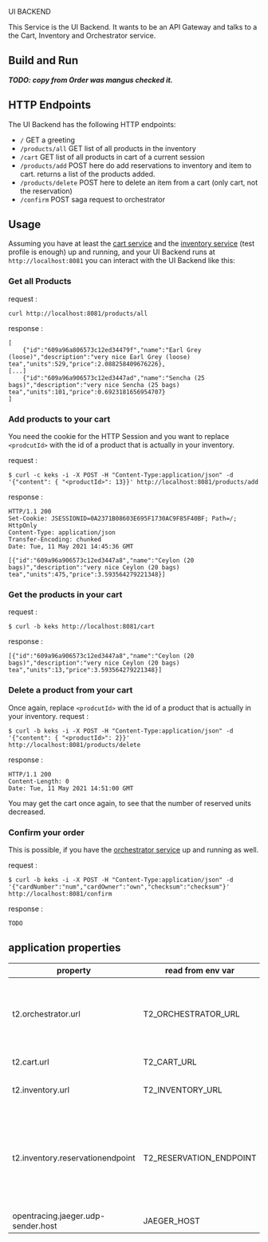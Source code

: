  UI BACKEND

This Service is the UI Backend. 
It wants to be an API Gateway and talks to a the Cart, Inventory and Orchestrator service.

## Build and Run

_**TODO: copy from Order was mangus checked it.**_

## HTTP Endpoints

The UI Backend has the following HTTP endpoints:

* ``/`` GET a greeting 
* ``/products/all`` GET list of all products in the inventory 
* ``/cart`` GET list of all products in cart of a current session
* ``/products/add`` POST here do add reservations to inventory and item to cart. returns a list of the products added.
* ``/products/delete`` POST here to delete an item from a cart (only cart, not the reservation) 
* ``/confirm`` POST saga request to orchestrator

## Usage

Assuming you have at least the [cart service](https://github.com/t2-project/cart) and the [inventory service](https://github.com/t2-project/inventory) (test profile is enough) up and running, and your UI Backend runs at ``http://localhost:8081`` you can interact with the UI Backend like this:

### Get all Products
request :
```
curl http://localhost:8081/products/all
```
response :
```
[
    {"id":"609a96a806573c12ed34479f","name":"Earl Grey (loose)","description":"very nice Earl Grey (loose) tea","units":529,"price":2.088258409676226},
[...]
    {"id":"609a96a906573c12ed3447ad","name":"Sencha (25 bags)","description":"very nice Sencha (25 bags) tea","units":101,"price":0.6923181656954707}
]
```

### Add products to your cart
You need the cookie for the HTTP Session and you want to replace ``<prodcutId>`` with the id of a product that is actually in your inventory.

request :
```
$ curl -c keks -i -X POST -H "Content-Type:application/json" -d '{"content": { "<productId>": 13}}' http://localhost:8081/products/add
```
response :
```
HTTP/1.1 200 
Set-Cookie: JSESSIONID=0A2371B08603E695F1730AC9F85F40BF; Path=/; HttpOnly
Content-Type: application/json
Transfer-Encoding: chunked
Date: Tue, 11 May 2021 14:45:36 GMT

[{"id":"609a96a906573c12ed3447a8","name":"Ceylon (20 bags)","description":"very nice Ceylon (20 bags) tea","units":475,"price":3.593564279221348}]
```

### Get the products in your cart
request :
```
$ curl -b keks http://localhost:8081/cart
```
response :
```
[{"id":"609a96a906573c12ed3447a8","name":"Ceylon (20 bags)","description":"very nice Ceylon (20 bags) tea","units":13,"price":3.593564279221348}]
```

### Delete a product from your cart
Once again, replace ``<prodcutId>`` with the id of a product that is actually in your inventory.
request : 
```
$ curl -b keks -i -X POST -H "Content-Type:application/json" -d '{"content": { "<productId>": 2}}' http://localhost:8081/products/delete
```
response :
```
HTTP/1.1 200 
Content-Length: 0
Date: Tue, 11 May 2021 14:51:00 GMT
```

You may get the cart once again, to see that the number of reserved units decreased.



### Confirm your order
This is possible, if you have the [orchestrator service](https://github.com/t2-project/orchestrator) up and running as well.

request : 
```
$ curl -b keks -i -X POST -H "Content-Type:application/json" -d '{"cardNumber":"num","cardOwner":"own","checksum":"checksum"}' http://localhost:8081/confirm
```
response :
```
TODO
```



## application properties 

property | read from env var | description |
-------- | ----------------- | ----------- |
t2.orchestrator.url | T2_ORCHESTRATOR_URL | url of the orchestrator service. inclusively endpoint and everything!
t2.cart.url | T2_CART_URL | url of the cart service 
t2.inventory.url | T2_INVENTORY_URL | url of the inventory service. 
t2.inventory.reservationendpoint | T2_RESERVATION_ENDPOINT | endpoint for reservations. sub path of the inventory url. guess it would be smarter to pass the entire url.
opentracing.jaeger.udp-sender.host | JAEGER_HOST | for the tracing. 

 